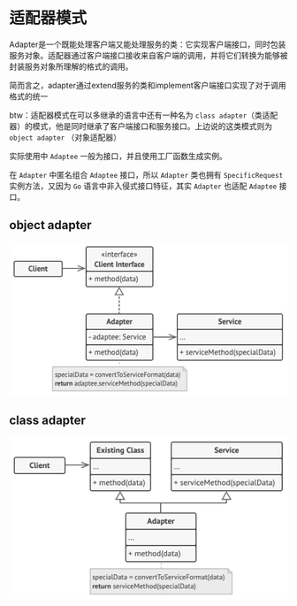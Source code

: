 # 适配器模式

Adapter是一个既能处理客户端又能处理服务的类：它实现客户端接口，同时包装服务对象。适配器通过客户端接口接收来自客户端的调用，并将它们转换为能够被封装服务对象所理解的格式的调用。

简而言之，adapter通过extend服务的类和implement客户端接口实现了对于调用格式的统一

btw：适配器模式在可以多继承的语言中还有一种名为 `class adapter`（类适配器）的模式，他是同时继承了客户端接口和服务接口。上边说的这类模式则为 `object adapter` （对象适配器）


实际使用中 `Adaptee` 一般为接口，并且使用工厂函数生成实例。

在 `Adapter` 中匿名组合 `Adaptee` 接口，所以 `Adapter` 类也拥有 `SpecificRequest` 实例方法，又因为 `Go` 语言中非入侵式接口特征，其实 `Adapter` 也适配 `Adaptee`
接口。

## object adapter

![object](../../.img/structure-object-adapter.png?raw=true)

## class adapter

![class](../../.img/structure-class-adapter.png?raw=true)